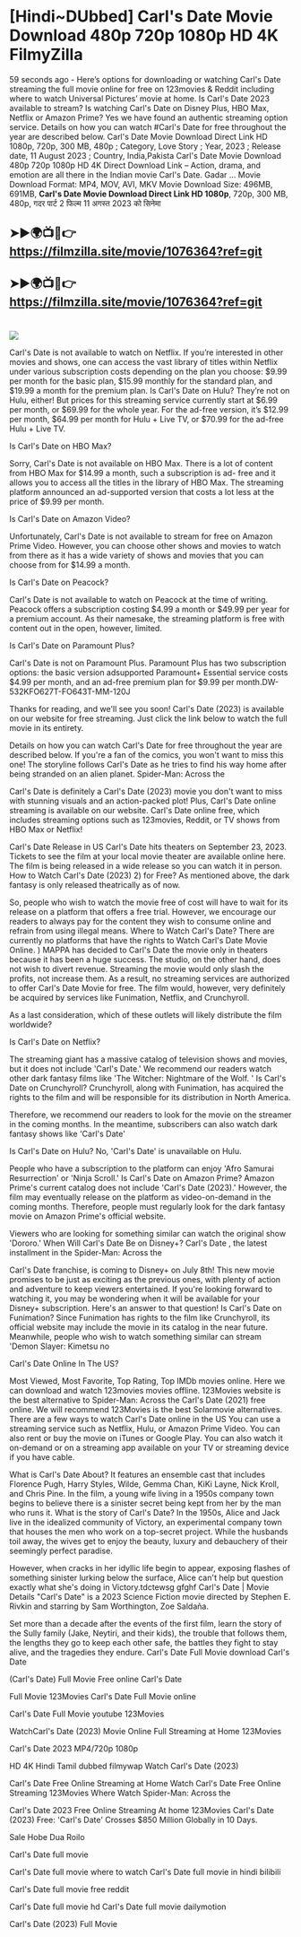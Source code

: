 # [Hindi~DUbbed] Carl's Date Movie Download 480p 720p 1080p HD 4K FilmyZilla


59 seconds ago - Here’s options for downloading or watching Carl's Date streaming the full movie online for free on 123movies & Reddit including where to watch Universal Pictures’ movie at home. Is Carl's Date 2023 available to stream? Is watching Carl's Date on Disney Plus, HBO Max, Netflix or Amazon Prime? Yes we have found an authentic streaming option service. Details on how you can watch #Carl's Date for free throughout the year are described below. Carl's Date Movie Download Direct Link HD 1080p, 720p, 300 MB, 480p ; Category, Love Story ; Year, 2023 ; Release date, 11 August 2023 ; Country, India,Pakista Carl's Date Movie Download 480p 720p 1080p HD 4K Direct Download Link – Action, drama, and emotion are all there in the Indian movie Carl's Date. Gadar ...
Movie Download Format: MP4, MOV, AVI, MKV
Movie Download Size: 496MB, 691MB, **Carl's Date Movie Download Direct Link HD 1080p**, 720p, 300 MB, 480p, गदर पार्ट 2 फिल्म 11 अगस्त 2023 को सिनेमा

## ➤►🌍📺📱👉   https://filmzilla.site/movie/1076364?ref=git

## ➤►🌍📺📱👉   https://filmzilla.site/movie/1076364?ref=git

#

<img src="https://image.tmdb.org/t/p/w780//wLttOcR1wJGedXfpe69y215NvjN.jpg" />

Carl's Date is not available to watch on Netflix. If you’re interested in other movies and shows, one can access the vast library of titles within Netflix under various subscription costs depending on the plan you choose: $9.99 per month for the basic plan, $15.99 monthly for the standard plan, and $19.99 a month for the premium plan. Is Carl's Date on Hulu? They’re not on Hulu, either! But prices for this streaming service currently start at $6.99 per month, or $69.99 for the whole year. For the ad-free version, it’s $12.99 per month, $64.99 per month for Hulu + Live TV, or $70.99 for the ad-free Hulu + Live TV.

Is Carl's Date on HBO Max?

Sorry, Carl's Date is not available on HBO Max. There is a lot of content from HBO Max for $14.99 a month, such a subscription is ad- free and it allows you to access all the titles in the library of HBO Max. The streaming platform announced an ad-supported version that costs a lot less at the price of $9.99 per month.

Is Carl's Date on Amazon Video?

Unfortunately, Carl's Date is not available to stream for free on Amazon Prime Video. However, you can choose other shows and movies to watch from there as it has a wide variety of shows and movies that you can choose from for $14.99 a month.

Is Carl's Date on Peacock?

Carl's Date is not available to watch on Peacock at the time of writing. Peacock offers a subscription costing $4.99 a month or $49.99 per year for a premium account. As their namesake, the streaming platform is free with content out in the open, however, limited.

Is Carl's Date on Paramount Plus?

Carl's Date is not on Paramount Plus. Paramount Plus has two subscription options: the basic version adsupported Paramount+ Essential service costs $4.99 per month, and an ad-free premium plan for $9.99 per month.DW-532KFO627T-FO643T-MM-120J

Thanks for reading, and we'll see you soon! Carl's Date (2023) is available on our website for free streaming. Just click the link below to watch the full movie in its entirety.

Details on how you can watch Carl's Date for free throughout the year are described below. If you're a fan of the comics, you won't want to miss this one! The storyline follows Carl's Date as he tries to find his way home after being stranded on an alien planet. Spider-Man: Across the

Carl's Date is definitely a Carl's Date (2023) movie you don't want to miss with stunning visuals and an action-packed plot! Plus, Carl's Date online streaming is available on our website. Carl's Date online free, which includes streaming options such as 123movies, Reddit, or TV shows from HBO Max or Netflix!

Carl's Date Release in US Carl's Date hits theaters on September 23, 2023. Tickets to see the film at your local movie theater are available online here. The film is being released in a wide release so you can watch it in person. How to Watch Carl's Date (2023) 2) for Free? As mentioned above, the dark fantasy is only released theatrically as of now.

So, people who wish to watch the movie free of cost will have to wait for its release on a platform that offers a free trial. However, we encourage our readers to always pay for the content they wish to consume online and refrain from using illegal means. Where to Watch Carl's Date? There are currently no platforms that have the rights to Watch Carl's Date Movie Online. ) MAPPA has decided to Carl's Date the movie only in theaters because it has been a huge success. The studio, on the other hand, does not wish to divert revenue. Streaming the movie would only slash the profits, not increase them. As a result, no streaming services are authorized to offer Carl's Date Movie for free. The film would, however, very definitely be acquired by services like Funimation, Netflix, and Crunchyroll.

As a last consideration, which of these outlets will likely distribute the film worldwide?

Is Carl's Date on Netflix?

The streaming giant has a massive catalog of television shows and movies, but it does not include 'Carl's Date.' We recommend our readers watch other dark fantasy films like 'The Witcher: Nightmare of the Wolf. ' Is Carl's Date on Crunchyroll? Crunchyroll, along with Funimation, has acquired the rights to the film and will be responsible for its distribution in North America.

Therefore, we recommend our readers to look for the movie on the streamer in the coming months. In the meantime, subscribers can also watch dark fantasy shows like 'Carl's Date'

Is Carl's Date on Hulu? No, 'Carl's Date' is unavailable on Hulu.

People who have a subscription to the platform can enjoy 'Afro Samurai Resurrection' or 'Ninja Scroll.' Is Carl's Date on Amazon Prime? Amazon Prime's current catalog does not include 'Carl's Date (2023).' However, the film may eventually release on the platform as video-on-demand in the coming months. Therefore, people must regularly look for the dark fantasy movie on Amazon Prime's official website.

Viewers who are looking for something similar can watch the original show 'Dororo.' When Will Carl's Date Be on Disney+? Carl's Date , the latest installment in the Spider-Man: Across the

Carl's Date franchise, is coming to Disney+ on July 8th! This new movie promises to be just as exciting as the previous ones, with plenty of action and adventure to keep viewers entertained. If you're looking forward to watching it, you may be wondering when it will be available for your Disney+ subscription. Here's an answer to that question! Is Carl's Date on Funimation? Since Funimation has rights to the film like Crunchyroll, its official website may include the movie in its catalog in the near future. Meanwhile, people who wish to watch something similar can stream 'Demon Slayer: Kimetsu no

Carl's Date Online In The US?

Most Viewed, Most Favorite, Top Rating, Top IMDb movies online. Here we can download and watch 123movies movies offline. 123Movies website is the best alternative to Spider-Man: Across the Carl's Date (2021) free online. We will recommend 123Movies is the best Solarmovie alternatives. There are a few ways to watch Carl's Date online in the US You can use a streaming service such as Netflix, Hulu, or Amazon Prime Video. You can also rent or buy the movie on iTunes or Google Play. You can also watch it on-demand or on a streaming app available on your TV or streaming device if you have cable.

What is Carl's Date About? It features an ensemble cast that includes Florence Pugh, Harry Styles, Wilde, Gemma Chan, KiKi Layne, Nick Kroll, and Chris Pine. In the film, a young wife living in a 1950s company town begins to believe there is a sinister secret being kept from her by the man who runs it. What is the story of Carl's Date? In the 1950s, Alice and Jack live in the idealized community of Victory, an experimental company town that houses the men who work on a top-secret project. While the husbands toil away, the wives get to enjoy the beauty, luxury and debauchery of their seemingly perfect paradise.

However, when cracks in her idyllic life begin to appear, exposing flashes of something sinister lurking below the surface, Alice can't help but question exactly what she's doing in Victory.tdctewsg gfghf Carl's Date | Movie Details "Carl's Date" is a 2023 Science Fiction movie directed by Stephen E. Rivkin and starring by Sam Worthington, Zoe Saldaña.

Set more than a decade after the events of the first film, learn the story of the Sully family (Jake, Neytiri, and their kids), the trouble that follows them, the lengths they go to keep each other safe, the battles they fight to stay alive, and the tragedies they endure. Carl's Date Full Movie download Carl's Date

(Carl's Date) Full Movie Free online Carl's Date

Full Movie 123Movies Carl's Date Full Movie online

Carl's Date Full Movie youtube 123Movies

WatchCarl's Date (2023) Movie Online Full Streaming at Home 123Movies

Carl's Date 2023 MP4/720p 1080p

HD 4K Hindi Tamil dubbed filmywap Watch Carl's Date (2023)

Carl's Date Free Online Streaming at Home Watch Carl's Date Free Online Streaming 123Movies Where Watch Spider-Man: Across the

Carl's Date 2023 Free Online Streaming At home 123Movies Carl's Date (2023) Free: 'Carl's Date' Crosses $850 Million Globally in 10 Days.

Sale Hobe Dua Roilo

Carl's Date full movie

Carl's Date full movie where to watch Carl's Date full movie in hindi bilibili

Carl's Date full movie free reddit

Carl's Date full movie hd Carl's Date full movie dailymotion

Carl's Date (2023) Full Movie
